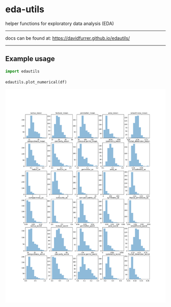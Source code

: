 # eda-utils
helper functions for exploratory data analysis (EDA)

----
docs can be found at:
https://davidfurrer.github.io/edautils/

-----

## Example usage

```python
import edautils

edautils.plot_numerical(df)
```

![Numerical Features](png/numerical_example1.png)

